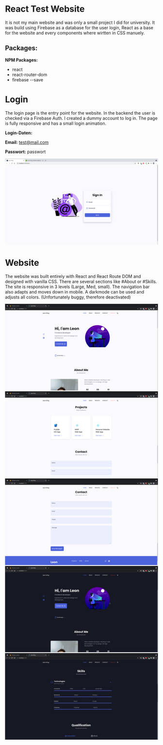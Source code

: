# React Test Website
It is not my main website and was only a small project I did for university.
It was build using Firebase as a database for the user login, React as a base for the website and every components where wirtten in CSS manuely.


## Packages:

**NPM Packages:**
- react
- react-router-dom
- firebase --save

# Login
The login page is the entry point for the website.
In the backend the user is checked via a Firebase Auth.
I created a dummy account to log in.
The page is fully responsive and has a small login animation.

**Login-Daten:**

**Email:** test@mail.com

**Passwort:** passwort

![Alt](/Assets/Login.png?raw=true "Optional Title")

# Website
The website was built entirely with React and React Route DOM and designed with vanilla CSS.
There are several sections like #About or #Skills.
The site is responsive in 3 levels (Large, Med, small). The navigation bar also adapts and moves down in mobile.
A darkmode can be used and adjusts all colors. (Unfortunately buggy, therefore deactivated)

![Alt](/Assets/HomeLight.png?raw=true "Optional Title")
![Alt](/Assets/Home2Light.png?raw=true "Optional Title")
![Alt](/Assets/Home3Light.png?raw=true "Optional Title")
![Alt](/Assets/HomeDark.png?raw=true "Optional Title")
![Alt](/Assets/Home2Dark.png?raw=true "Optional Title")


